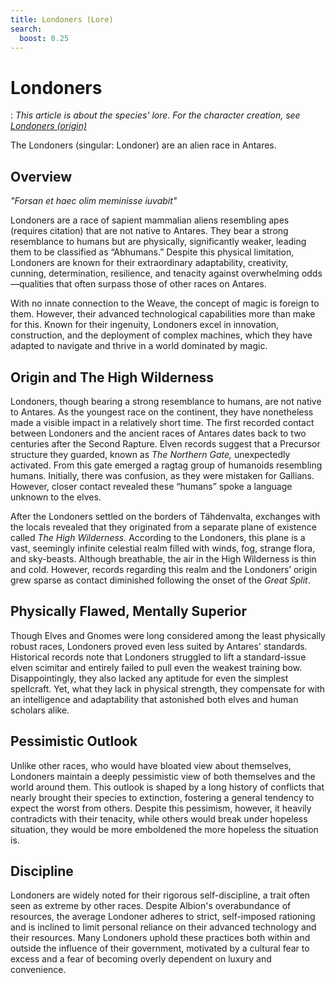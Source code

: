 ```yaml
---
title: Londoners (Lore)
search:
  boost: 0.25
---
```


# Londoners

:   *This article is about the species' lore. For the character creation, see [Londoners (origin)](../../../character-creation/origin/species/londoner.md)*

The Londoners (singular: Londoner) are an alien race in Antares.

## Overview

*"Forsan et haec olim meminisse iuvabit"*  

Londoners are a race of sapient mammalian aliens resembling apes (requires citation) that are not native to Antares. They bear a strong resemblance to humans but are physically, significantly weaker, leading them to be classified as “Abhumans.” Despite this physical limitation, Londoners are known for their extraordinary adaptability, creativity, cunning, determination, resilience, and tenacity against overwhelming odds—qualities that often surpass those of other races on Antares.

With no innate connection to the Weave, the concept of magic is foreign to them. However, their advanced technological capabilities more than make for this. Known for their ingenuity, Londoners excel in innovation, construction, and the deployment of complex machines, which they have adapted to navigate and thrive in a world dominated by magic.

## Origin and The High Wilderness

Londoners, though bearing a strong resemblance to humans, are not native to Antares. As the youngest race on the continent, they have nonetheless made a visible impact in a relatively short time. The first recorded contact between Londoners and the ancient races of Antares dates back to two centuries after the Second Rapture. Elven records suggest that a Precursor structure they guarded, known as *The Northern Gate,* unexpectedly activated. From this gate emerged a ragtag group of humanoids resembling humans. Initially, there was confusion, as they were mistaken for Gallians. However, closer contact revealed these “humans” spoke a language unknown to the elves.

After the Londoners settled on the borders of Tähdenvalta, exchanges with the locals revealed that they originated from a separate plane of existence called *The High Wilderness.* According to the Londoners, this plane is a vast, seemingly infinite celestial realm filled with winds, fog, strange flora, and sky-beasts. Although breathable, the air in the High Wilderness is thin and cold. However, records regarding this realm and the Londoners’ origin grew sparse as contact diminished following the onset of the *Great Split*.

## Physically Flawed, Mentally Superior

Though Elves and Gnomes were long considered among the least physically robust races, Londoners proved even less suited by Antares' standards. Historical records note that Londoners struggled to lift a standard-issue elven scimitar and entirely failed to pull even the weakest training bow. Disappointingly, they also lacked any aptitude for even the simplest spellcraft. Yet, what they lack in physical strength, they compensate for with an intelligence and adaptability that astonished both elves and human scholars alike.

## Pessimistic Outlook

Unlike other races, who would have bloated view about themselves, Londoners maintain a deeply pessimistic view of both themselves and the world around them. This outlook is shaped by a long history of conflicts that nearly brought their species to extinction, fostering a general tendency to expect the worst from others. Despite this pessimism, however, it heavily contradicts with their tenacity, while others would break under hopeless situation, they would be more emboldened the more hopeless the situation is.

## Discipline

Londoners are widely noted for their rigorous self-discipline, a trait often seen as extreme by other races. Despite Albion's overabundance of resources, the average Londoner adheres to strict, self-imposed rationing and is inclined to limit personal reliance on their advanced technology and their resources. Many Londoners uphold these practices both within and outside the influence of their government, motivated by a cultural fear to excess and a fear of becoming overly dependent on luxury and convenience.

